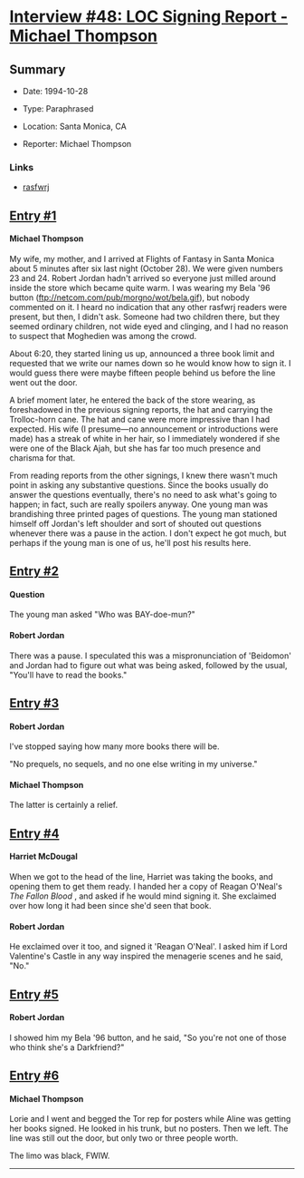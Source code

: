 # [Interview #48: LOC Signing Report - Michael Thompson](https://www.theoryland.com/intvmain.php?i=48)

## Summary

- Date: 1994-10-28

- Type: Paraphrased

- Location: Santa Monica, CA

- Reporter: Michael Thompson

### Links

- [rasfwrj](http://groups.google.com/group/rec.arts.sf.written.robert-jordan/msg/74693d81c7245e8d)


## [Entry #1](./t-48/1)

#### Michael Thompson

My wife, my mother, and I arrived at Flights of Fantasy in Santa Monica about 5 minutes after six last night (October 28). We were given numbers 23 and 24. Robert Jordan hadn't arrived so everyone just milled around inside the store which became quite warm. I was wearing my Bela '96 button (ftp://netcom.com/pub/morgno/wot/bela.gif), but nobody commented on it. I heard no indication that any other rasfwrj readers were present, but then, I didn't ask. Someone had two children there, but they seemed ordinary children, not wide eyed and clinging, and I had no reason to suspect that Moghedien was among the crowd.

About 6:20, they started lining us up, announced a three book limit and requested that we write our names down so he would know how to sign it. I would guess there were maybe fifteen people behind us before the line went out the door.

A brief moment later, he entered the back of the store wearing, as foreshadowed in the previous signing reports, the hat and carrying the Trolloc-horn cane. The hat and cane were more impressive than I had expected. His wife (I presume—no announcement or introductions were made) has a streak of white in her hair, so I immediately wondered if she were one of the Black Ajah, but she has far too much presence and charisma for that.

From reading reports from the other signings, I knew there wasn't much point in asking any substantive questions. Since the books usually do answer the questions eventually, there's no need to ask what's going to happen; in fact, such are really spoilers anyway. One young man was brandishing three printed pages of questions. The young man stationed himself off Jordan's left shoulder and sort of shouted out questions whenever there was a pause in the action. I don't expect he got much, but perhaps if the young man is one of us, he'll post his results here.

## [Entry #2](./t-48/2)

#### Question

The young man asked "Who was BAY-doe-mun?"

#### Robert Jordan

There was a pause. I speculated this was a mispronunciation of 'Beidomon' and Jordan had to figure out what was being asked, followed by the usual, "You'll have to read the books."

## [Entry #3](./t-48/3)

#### Robert Jordan

I've stopped saying how many more books there will be.

"No prequels, no sequels, and no one else writing in my universe."

#### Michael Thompson

The latter is certainly a relief.

## [Entry #4](./t-48/4)

#### Harriet McDougal

When we got to the head of the line, Harriet was taking the books, and opening them to get them ready. I handed her a copy of Reagan O'Neal's
*The Fallon Blood*
, and asked if he would mind signing it. She exclaimed over how long it had been since she'd seen that book.

#### Robert Jordan

He exclaimed over it too, and signed it 'Reagan O'Neal'. I asked him if Lord Valentine's Castle in any way inspired the menagerie scenes and he said, "No."

## [Entry #5](./t-48/5)

#### Robert Jordan

I showed him my Bela '96 button, and he said, "So you're not one of those who think she's a Darkfriend?"

## [Entry #6](./t-48/6)

#### Michael Thompson

Lorie and I went and begged the Tor rep for posters while Aline was getting her books signed. He looked in his trunk, but no posters. Then we left. The line was still out the door, but only two or three people worth.

The limo was black, FWIW.


---

